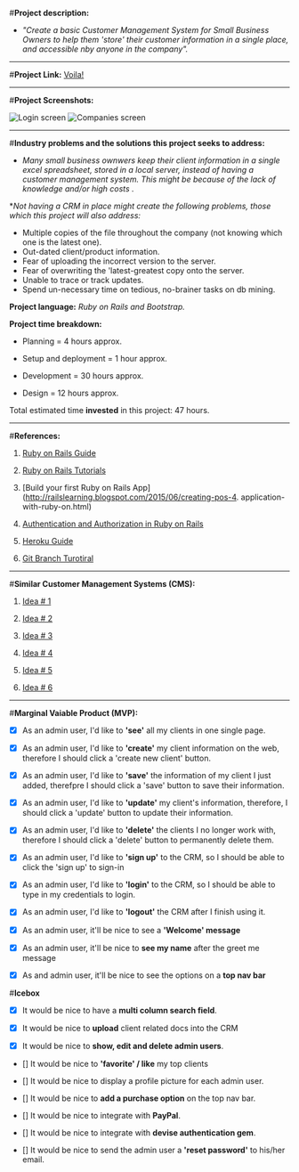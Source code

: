



#**Project description:**

* _"Create a basic Customer Management System for Small Business Owners to help them 'store' their customer information in a single place, and accessible nby anyone in the company"._

***
#**Project Link:**    [Voila!](https://nameless-ocean-2280.herokuapp.com/login)



***
#**Project Screenshots:** 


![Login screen](https://i.imgur.com/zn2MAxE.png)
![Companies screen](https://i.imgur.com/C41JU6U.jpg)


***
#**Industry problems and the solutions this project seeks to address:**

* _Many small business ownwers keep their client information in a single excel spreadsheet, stored in a local server, instead of having a customer management system. This might be because of the lack of knowledge and/or high costs ._ 

*_Not having a CRM in place might create the following problems, those which this project will also address:_

* Multiple copies of the file throughout the company (not knowing which one is the latest one).
* Out-dated client/product information.
* Fear of uploading the incorrect version to the server.
* Fear of overwriting the 'latest-greatest copy onto the server.
* Unable to trace or track updates.
* Spend un-necessary time on tedious, no-brainer tasks on db mining.



**Project language:**   _Ruby on Rails and Bootstrap._

**Project time breakdown:**

- Planning = 4 hours approx.

- Setup and deployment = 1 hour approx.

- Development = 30 hours approx.

- Design = 12 hours approx.

Total estimated time __invested__ in this project: 47 hours.

***
#**References:**

1. [Ruby on Rails Guide](http://guides.rubyonrails.org/index.html)

2. [Ruby on Rails Tutorials](https://www.railstutorial.org/book/beginning)

3. [Build your first Ruby on Rails App](http://railslearning.blogspot.com/2015/06/creating-pos-4. application-with-ruby-on.html)

4. [Authentication and Authorization in Ruby on Rails](http://guides.rubyonrails.org/security.htabaasics/)

5. [Heroku Guide](https://devcenter.heroku.com/articles/getting-started-with-rails4#migrate-your-database)

6. [Git Branch Turotiral](https://github.com/sebasa1984/WDI_DTLA_6/tree/master/work/w02/d03/instructor/github_branching_and_pages)

***
#**Similar Customer Management Systems (CMS):**

1. [Idea # 1](http://www.caseincms.com/)

2. [Idea # 2](https://hackhands.com/9-best-ruby-rails-content-management-systems-cms/)

3. [Idea # 3](https://richonrails.com/articles/building-a-shopping-cart-in-ruby-on-rails)

4. [Idea # 4](http://www.gotealeaf.com/blog/basic-paypal-checkout-processing-in-rails)

5. [Idea # 5](http://12devs.co.uk/articles/writing-a-web-application-with-ruby-on-rails/)

6. [Idea # 6](http://startbootstrap.com/template-categories/landing-pages/)


***

#**Marginal Vaiable Product (MVP):**

- [x] As an admin user, I'd like to **'see'** all my clients in one single page.

- [x] As an admin user, I'd like to **'create'** my client information on the web, therefore I should click a 'create new client' button.

-  [x] As an admin user, I'd like to **'save'** the information of my client I just added, therefpre I should click a 'save' button to save their information.

- [x] As an admin user, I'd like to **'update'** my client's information, therefore, I should click a 'update' button to update their information.

- [x] As an admin user, I'd like to **'delete'** the clients I no longer work with, therefore I should click a 'delete' button to permanently delete them.

- [x] As an admin user, I'd like to **'sign up'** to the CRM, so I should be able to click the 'sign up' to sign-in

- [x] As an admin user, I'd like to **'login'** to the CRM, so I should be able to type in my credentials to login.

- [x] As an admin user, I'd like to **'logout'** the CRM after I finish using it.

- [x] As an admin user, it'll be nice to see a **'Welcome' message**

- [x] As an admin user, it'll be nice to **see my name** after the greet me message

- [x] As and admin user, it'll be nice to see the options on a **top nav bar**


#**Icebox**

- [x] It would be nice to have a **multi column search field**.

- [x] It would be nice to **upload** client related docs into the CRM

- [x] It would be nice to **show, edit and delete admin users**.

- [] It would be nice to **'favorite' / like** my top clients

- [] It would be nice to display a profile picture for each admin user.

- [] It would be nice to **add a purchase option** on the top nav bar.

- [] It would be nice to integrate with **PayPal**.

- [] It would be nice to integrate with **devise authentication gem**.

- [] It would be nice to send the admin user a **'reset password'** to his/her email.




